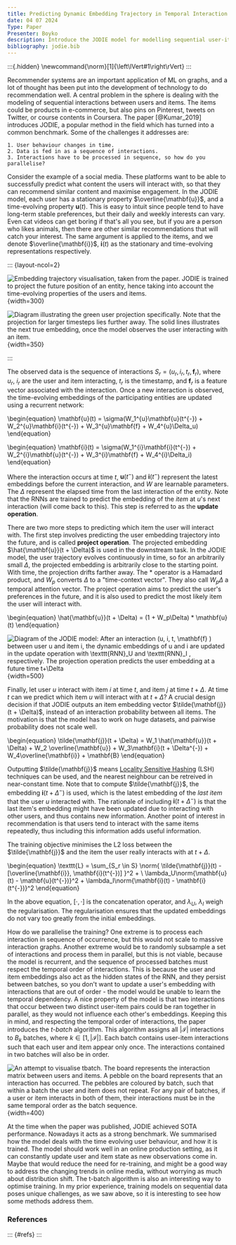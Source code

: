 ```yaml
---
title: Predicting Dynamic Embedding Trajectory in Temporal Interaction Networks
date: 04 07 2024
Type: Paper
Presenter: Boyko
description: Introduce the JODIE model for modelling sequential user-item interactions in recommender systems.
bibliography: jodie.bib
---
```

:::{.hidden}
\newcommand{\norm}[1]{\left\lVert#1\right\rVert}
:::

Recommender systems are an important application of ML on graphs, and a lot of thought has been put into the development of technology to do recommendation well. A central problem in the sphere is dealing with the modeling of sequential interactions between users and items. The items could be products in e-commerce, but also pins on Pinterest, tweets on Twitter, or course contents in Coursera. The paper [@Kumar_2019] introduces JODIE, a popular method in the field which has turned into a common benchmark. Some of the challenges it addresses are:

    1. User behaviour changes in time.
    2. Data is fed in as a sequence of interactions.
    3. Interactions have to be processed in sequence, so how do you parallelise?

Consider the example of a social media. These platforms want to be able to successfully predict what content the users will interact with, so that they can recommend similar content and maximise engagement. In the JODIE model, each user has a stationary property $\overline{\mathbf{u}}$, and a time-evolving property $\mathbf{u}(t)$. This is easy to intuit since people tend to have long-term stable preferences, but their daily and weekly interests can vary. Even cat videos can get boring if that's all you see, but if you are a person who likes animals, then there are other similar recommendations that will catch your interest. The same argument is applied to the items, and we denote $\overline{\mathbf{i}}$, $\mathbf{i}(t)$ as the stationary and time-evolving representations respectively. 


::: {layout-ncol=2}

![Embedding trajectory visualisation, taken from the paper. JODIE is trained to project the future position of an entity, hence taking into account the time-evolving properties of the users and items.](./jodie_images/project_trajectories.png){width=300}

![Diagram illustrating the green user projection specifically. Note that the projection for larger timesteps lies further away. The solid lines illustrates the next true embedding, once the model observes the user interacting with an item.](./jodie_images/project_trajectory_user.png){width=350}

:::

The observed data is the sequence of interactions $S_r = (u_r, i_r, t_r, \mathbf{f}_r)$, where $u_r$, $i_r$ are the user and item interacting, $t_r$ is the timestamp, and $\mathbf{f}_r$ is a feature vector associated with the interaction.  Once a new interaction is observed, the time-evolving embeddings of the participating entities are updated using a recurrent network:

\begin{equation}
    \mathbf{u}(t) = \sigma(W_1^{u}\mathbf{u}(t^{-}) + W_2^{u}\mathbf{i}(t^{-}) + W_3^{u}\mathbf{f} + W_4^{u}\Delta_u)
\end{equation}

\begin{equation}
    \mathbf{i}(t) = \sigma(W_1^{i}\mathbf{i}(t^{-}) + W_2^{i}\mathbf{u}(t^{-}) + W_3^{i}\mathbf{f} + W_4^{i}\Delta_i)
\end{equation}

Where the interaction occurs at time $t$, $\mathbf{u}(t^{-})$ and $\mathbf{i}(t^{-})$ represent the latest embeddings before the current interaction, and $W$ are learnable parameters. The $\Delta$ represent the elapsed time from the last interaction of the entity. Note that the RNNs are trained to predict the embedding of the *item* at $u$'s next interaction (will come back to this). This step is referred to as the **update operation**.

There are two more steps to predicting which item the user will interact with. The first step involves predicting the user embedding trajectory into the future, and is called **project operation**. The projected embedding $\hat{\mathbf{u}}(t + \Delta)$ is used in the downstream task. In the JODIE model, the user trajectory evolves continuously in time, so for an arbitrarily small $\Delta$, the projected embedding is arbitrarily close to the starting point. With time, the projection drifts farther away. The $*$ operator is a Hamadard product, and $W_p$ converts $\Delta$ to a "time-context vector". They also call $W_p\Delta$ a temporal attention vector. The project operation aims to predict the user's preferences in the future, and it is also used to predict the most likely item the user will interact with.

\begin{equation}
    \hat{\mathbf{u}}(t + \Delta) = (1 + W_p\Delta) * \mathbf{u}(t)
\end{equation}

![Diagram of the JODIE model: After an interaction (u, i, t, \mathbf{f} ) between user u and item i, the dynamic embeddings of u and i are updated in the update operation with $\texttt{RNN}_U$ and $\texttt{RNN}_I$ , respectively. The projection operation predicts the user embedding at a future time $t+\Delta$](./jodie_images/jodie_model.png){width=500}

Finally, let user $u$ interact with item $i$ at time $t$, and item $j$ at time $t + \Delta$. At time $t$ can we predict which item $u$ will interact with at $t + \Delta$? A crucial design decision if that JODIE outputs an item embedding vector $\tilde{\mathbf{j}}(t + \Delta)$, instead of an interaction probability between all items. The motivation is that the model has to work on huge datasets, and pairwise probability does not scale well. 

\begin{equation}
    \tilde{\mathbf{j}}(t + \Delta) = W_1 \hat{\mathbf{u}}(t + \Delta) + W_2 \overline{\mathbf{u}} + W_3\mathbf{i}(t + \Delta^{-}) + W_4\overline{\mathbf{i}} + \mathbf{B}
\end{equation}

Outputting $\tilde{\mathbf{j}}$ means [Locality Sensitive Hashing](https://en.wikipedia.org/wiki/Locality-sensitive_hashing) (LSH) techniques can be used, and the nearest neighbour can be retreived in near-constant time. Note that to compute $\tilde{\mathbf{j}}$, the embedding $\mathbf{i}(t + \Delta^{-})$ is used, which is the latest embedding of the *last item* that the user $u$ interacted with. The rationale of including $\mathbf{i}(t + \Delta^{-})$ is that the last item's embedding might have been updated due to interacting with other users, and thus contains new information. Another point of interest in recommendation is that users tend to interact with the same items repeatedly, thus including this information adds useful information.

The training objective minimises the L2 loss between the $\tilde{\mathbf{j}}$ and the item the user really interacts with at $t + \Delta$.

\begin{equation}
    \texttt{L} = \sum_{S_r \in S} \norm{ 
    \tilde{\mathbf{j}}(t) - [\overline{\mathbf{i}}, \mathbf{i}(t^{-})] }^2 + \\
    \lambda_U\norm{\mathbf{u}(t) - \mathbf{u}(t^{-})}^2 + \lambda_I\norm{\mathbf{i}(t) - \mathbf{i}(t^{-})}^2
\end{equation}

In the above equation, $[\cdot, \cdot]$ is the concatenation operator, and $\lambda_{U}$, $\lambda_{I}$ weigh the regularisation. The regularisation ensures that the updated embeddings do not vary too greatly from the initial embeddings.

How do we parallelise the training? One extreme is to process each interaction in sequence of occurrence, but this would not scale to massive interaction graphs. Another extreme would be to randomly subsample a set of interactions and process them in parallel, but this is not viable, because the model is recurrent, and the sequence of processed batches must respect the temporal order of interactions. This is because the user and item embeddings also act as the hidden states of the RNN, and they persist between batches, so you don't want to update a user's embedding with interactions that are out of order - the model would be unable to learn the temporal dependency.
A nice property of the model is that two interactions that occur between two distinct user-item pairs could be ran together in parallel, as they would not influence each other's embeddings. Keeping this in mind, and respecting the temporal order of interactions, the paper introduces the *t-batch* algorithm. This algorithm assigns all $|\mathcal{I}|$ interactions to $B_k$ batches, where $k \in [1, |\mathcal{I}|]$. Each batch contains user-item interactions such that each user and item appear only once. The interactions contained in two batches will also be in order.

![An attempt to visualise tbatch. The board represents the interaction matrix between users and items. A pebble on the board represents that an interaction has occurred. The pebbles are coloured by batch, such that within a batch the user and item does not repeat. For any pair of batches, if a user or item interacts in both of them, their interactions must be in the same temporal order as the batch sequence.](./jodie_images/tbatch_viz.png){width=400}

At the time when the paper was published, JODIE achieved SOTA performance. Nowadays it acts as a strong benchmark. We summarised how the model deals with the time evolving user behaviour, and how it is trained. The model should work well in an online production setting, as it can constantly update user and item state as new observations come in. Maybe that would reduce the need for re-training, and might be a good way to address the changing trends in online media, without worrying as much about distribution shift. The t-batch algorithm is also an interesting way to optimise training. In my prior experience, training models on sequential data poses unique challenges, as we saw above, so it is interesting to see how some methods address them. 

### References

::: {#refs}
:::
